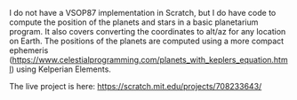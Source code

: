 I do not have a VSOP87 implementation in Scratch, but I do have code to compute the position
of the planets and stars in a basic planetarium program.  It also covers converting the coordinates
to alt/az for any location on Earth.  The positions of the planets are computed using a more compact
ephemeris (https://www.celestialprogramming.com/planets_with_keplers_equation.html) using Kelperian
Elements.

The live project is here:
https://scratch.mit.edu/projects/708233643/